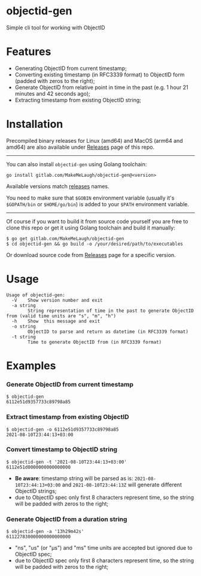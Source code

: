# objectid-gen

Simple cli tool for working with ObjectID 

# Features

* Generating ObjectID from current timestamp;
* Converting existing timestamp (in RFC3339 format) to ObjectID form (padded with zeros to the right);
* Generate ObjectID from relative point in time in the past (e.g. 1 hour 21 minutes and 42 seconds ago);
* Extracting timestamp from existing ObjectID string;

# Installation

Precompiled binary releases for Linux (amd64) and MacOS (arm64 and amd64) are also available under [Releases](https://gitlab.com/MakeMeLaugh/objectid-gen/-/releases) page of this repo.

---

You can also install `objectid-gen` using Golang toolchain:

```shell
go install gitlab.com/MakeMeLaugh/objectid-gen@<version>
```

Available versions match [releases](https://gitlab.com/MakeMeLaugh/objectid-gen/-/releases) names.

You need to make sure that `$GOBIN` environment variable (usually it's `$GOPATH/bin` or `$HOME/go/bin`) is added to your `$PATH` environment variable.

---

Of course if you want to build it from source code yourself you are free to clone this repo or get it using Golang toolchain and build it manually:

```shell
$ go get gitlab.com/MakeMeLaugh/objectid-gen
$ cd objectid-gen && go build -o /your/desired/path/to/executables
```

Or download source code from [Releases](https://gitlab.com/MakeMeLaugh/objectid-gen/-/releases) page for a specific version.

# Usage

```shell
Usage of objectid-gen:
  -V    Show version number and exit
  -a string
        String representation of time in the past to generate ObjectID from (valid time units are "s", "m", "h")
  -h    Show  this message and exit
  -o string
        ObjectID to parse and return as datetime (in RFC3339 format)
  -t string
        Time to generate ObjectID from (in RFC3339 format)
```

# Examples

### Generate ObjectID from current timestamp

```shell
$ objectid-gen
6112e51d9357733c89798a85
```

### Extract timestamp from existing ObjectID

```shell
$ objectid-gen -o 6112e51d9357733c89798a85
2021-08-10T23:44:13+03:00
```

### Convert timestamp to ObjectID string

```shell
$ objectid-gen -t '2021-08-10T23:44:13+03:00'
6112e51d0000000000000000
```

* **Be aware**: timestamp string will be parsed as is: `2021-08-10T23:44:13+03:00` and `2021-08-10T23:44:13Z` will generate different ObjectID strings;
* due to ObjectID spec only first 8 characters represent time, so the string will be padded with zeros to the right;
   
### Generate ObjectID from a duration string

```shell
$ objectid-gen -a '13h29m42s'
611227830000000000000000
```

* "ns", "us" (or "µs") and "ms" time units are accepted but ignored due to ObjectID spec;
* due to ObjectID spec only first 8 characters represent time, so the string will be padded with zeros to the right;